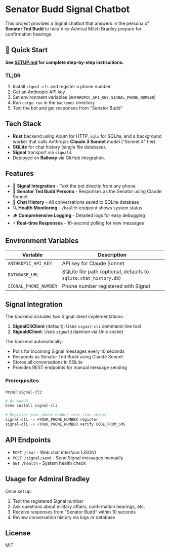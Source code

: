 # Senator Budd Signal Chatbot

This project provides a Signal chatbot that answers in the persona of **Senator Ted Budd** to help Vice Admiral Mitch Bradley prepare for confirmation hearings.

## 🚀 Quick Start

**See [SETUP.md](SETUP.md) for complete step-by-step instructions.**

### TL;DR
1. Install `signal-cli` and register a phone number
2. Get an Anthropic API key 
3. Set environment variables (`ANTHROPIC_API_KEY`, `SIGNAL_PHONE_NUMBER`)
4. Run `cargo run` in the `backend/` directory
5. Text the bot and get responses from "Senator Budd"

## Tech Stack

* **Rust** backend using Axum for HTTP, `sqlx` for SQLite, and a background worker that calls Anthropic **Claude 3 Sonnet** model ("Sonnet 4" tier).
* **SQLite** for chat history (single file database).
* **Signal** transport via `signald`.
* Deployed on **Railway** via GitHub integration.

## Features

- 📱 **Signal Integration** - Text the bot directly from any phone
- 🤖 **Senator Ted Budd Persona** - Responses as the Senator using Claude Sonnet
- 💾 **Chat History** - All conversations saved to SQLite database  
- 🔍 **Health Monitoring** - `/health` endpoint shows system status
- 🪵 **Comprehensive Logging** - Detailed logs for easy debugging
- ⚡ **Real-time Responses** - 10-second polling for new messages

## Environment Variables

| Variable | Description |
| -------- | ----------- |
| `ANTHROPIC_API_KEY` | API key for Claude Sonnet |
| `DATABASE_URL` | SQLite file path (optional, defaults to `sqlite:chat_history.db`) |
| `SIGNAL_PHONE_NUMBER` | Phone number registered with Signal |

## Signal Integration

The backend includes two Signal client implementations:

1. **SignalCliClient** (default): Uses `signal-cli` command-line tool
2. **SignaldClient**: Uses `signald` daemon via Unix socket

The backend automatically:
- Polls for incoming Signal messages every 10 seconds
- Responds as Senator Ted Budd using Claude Sonnet
- Stores all conversations in SQLite
- Provides REST endpoints for manual message sending

### Prerequisites

Install `signal-cli`:
```bash
# On macOS
brew install signal-cli

# Register your phone number (one-time setup)
signal-cli -a +YOUR_PHONE_NUMBER register
signal-cli -a +YOUR_PHONE_NUMBER verify CODE_FROM_SMS
```

## API Endpoints

- `POST /chat` - Web chat interface (JSON)
- `POST /signal/send` - Send Signal messages manually
- `GET /health` - System health check

## Usage for Admiral Bradley

Once set up:
1. Text the registered Signal number
2. Ask questions about military affairs, confirmation hearings, etc.
3. Receive responses from "Senator Budd" within 10 seconds
4. Review conversation history via logs or database

## License

MIT 